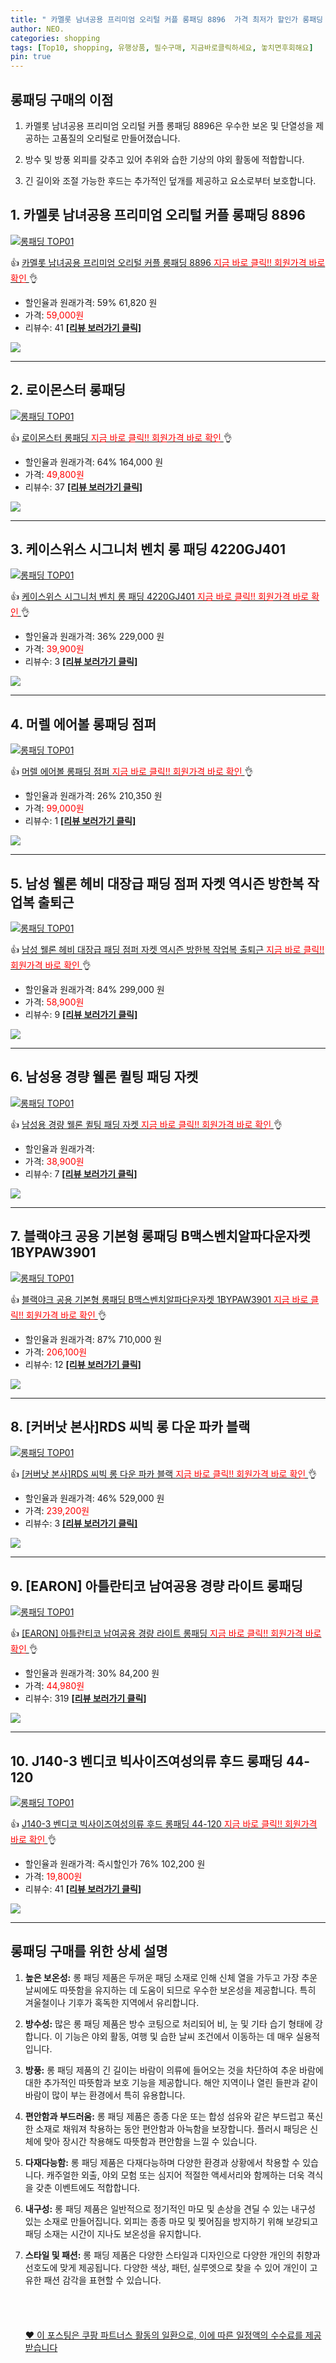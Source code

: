 ```yaml
---
title: " 카멜롯 남녀공용 프리미엄 오리털 커플 롱패딩 8896  가격 최저가 할인가 롱패딩 최저가 추천 제품 비교"
author: NEO.
categories: shopping
tags: [Top10, shopping, 유행상품, 필수구매, 지금바로클릭하세요, 놓치면후회해요]
pin: true
---
```

## 롱패딩 구매의 이점
1. 카멜롯 남녀공용 프리미엄 오리털 커플 롱패딩 8896은 우수한 보온 및 단열성을 제공하는 고품질의 오리털로 만들어졌습니다.

2. 방수 및 방풍 외피를 갖추고 있어 추위와 습한 기상의 야외 활동에 적합합니다.

3. 긴 길이와 조절 가능한 후드는 추가적인 덮개를 제공하고 요소로부터 보호합니다.

   

## 1.  카멜롯 남녀공용 프리미엄 오리털 커플 롱패딩 8896 

[![롱패딩 TOP01](https://thumbnail8.coupangcdn.com/thumbnails/remote/490x490ex/image/vendor_inventory/d01a/e557704ac5f180dc092c49a7f086745176792c1731ed4f36412d76618f21.jpg)](https://link.coupang.com/re/AFFSDP?lptag=AF3617701&subid=GithubCoopas&pageKey=7623501303&traceid=V0-153&itemId=20216991857&vendorItemId=85969750883)


👍 [ 카멜롯 남녀공용 프리미엄 오리털 커플 롱패딩 8896  <font color=red> 지금 바로 클릭!! 회원가격 바로 확인 </font> ](https://link.coupang.com/re/AFFSDP?lptag=AF3617701&subid=GithubCoopas&pageKey=7623501303&traceid=V0-153&itemId=20216991857&vendorItemId=85969750883) 👌 


- 할인율과 원래가격: 59%  61,820   원
- 가격: <span style='color:red'>59,000원</span>
- 리뷰수: 41  [**[리뷰 보러가기 클릭]**](https://link.coupang.com/re/AFFSDP?lptag=AF3617701&subid=GithubCoopas&pageKey=7623501303&traceid=V0-153&itemId=20216991857&vendorItemId=85969750883)

[![](/discount_price.png)](https://link.coupang.com/re/AFFSDP?lptag=AF3617701&subid=GithubCoopas&pageKey=7623501303&traceid=V0-153&itemId=20216991857&vendorItemId=85969750883)

---


   

## 2.  로이몬스터 롱패딩 

[![롱패딩 TOP01](https://thumbnail6.coupangcdn.com/thumbnails/remote/490x490ex/image/vendor_inventory/0065/33d3915bbfb071b01de0f60d4771e1324d8bd15a63d1a54a5aecec7fdd02.jpg)](https://link.coupang.com/re/AFFSDP?lptag=AF3617701&subid=GithubCoopas&pageKey=6944747380&traceid=V0-153&itemId=16852678782&vendorItemId=84033776654)


👍 [ 로이몬스터 롱패딩  <font color=red> 지금 바로 클릭!! 회원가격 바로 확인 </font> ](https://link.coupang.com/re/AFFSDP?lptag=AF3617701&subid=GithubCoopas&pageKey=6944747380&traceid=V0-153&itemId=16852678782&vendorItemId=84033776654) 👌 


- 할인율과 원래가격: 64%  164,000   원
- 가격: <span style='color:red'>49,800원</span>
- 리뷰수: 37  [**[리뷰 보러가기 클릭]**](https://link.coupang.com/re/AFFSDP?lptag=AF3617701&subid=GithubCoopas&pageKey=6944747380&traceid=V0-153&itemId=16852678782&vendorItemId=84033776654)

[![](/discount_price.png)](https://link.coupang.com/re/AFFSDP?lptag=AF3617701&subid=GithubCoopas&pageKey=6944747380&traceid=V0-153&itemId=16852678782&vendorItemId=84033776654)

---


   

## 3.  케이스위스 시그니처 벤치 롱 패딩 4220GJ401 

[![롱패딩 TOP01](https://thumbnail8.coupangcdn.com/thumbnails/remote/490x490ex/image/retail/images/357184158020524-04e7b22c-716f-40e1-803e-91af7a200095.jpg)](https://link.coupang.com/re/AFFSDP?lptag=AF3617701&subid=GithubCoopas&pageKey=7650298909&traceid=V0-153&itemId=20353728788&vendorItemId=87438125867)


👍 [ 케이스위스 시그니처 벤치 롱 패딩 4220GJ401  <font color=red> 지금 바로 클릭!! 회원가격 바로 확인 </font> ](https://link.coupang.com/re/AFFSDP?lptag=AF3617701&subid=GithubCoopas&pageKey=7650298909&traceid=V0-153&itemId=20353728788&vendorItemId=87438125867) 👌 


- 할인율과 원래가격: 36%  229,000   원
- 가격: <span style='color:red'>39,900원</span>
- 리뷰수: 3  [**[리뷰 보러가기 클릭]**](https://link.coupang.com/re/AFFSDP?lptag=AF3617701&subid=GithubCoopas&pageKey=7650298909&traceid=V0-153&itemId=20353728788&vendorItemId=87438125867)

[![](/discount_price.png)](https://link.coupang.com/re/AFFSDP?lptag=AF3617701&subid=GithubCoopas&pageKey=7650298909&traceid=V0-153&itemId=20353728788&vendorItemId=87438125867)

---


   

## 4.  머렐 에어볼 롱패딩 점퍼 

[![롱패딩 TOP01](https://thumbnail10.coupangcdn.com/thumbnails/remote/490x490ex/image/rs_quotation_api/t54w9bf9/5f0f01a73aef4997b4d63f4f519d2b2d.jpg)](https://link.coupang.com/re/AFFSDP?lptag=AF3617701&subid=GithubCoopas&pageKey=6612354353&traceid=V0-153&itemId=14999558688&vendorItemId=87029905630)


👍 [ 머렐 에어볼 롱패딩 점퍼  <font color=red> 지금 바로 클릭!! 회원가격 바로 확인 </font> ](https://link.coupang.com/re/AFFSDP?lptag=AF3617701&subid=GithubCoopas&pageKey=6612354353&traceid=V0-153&itemId=14999558688&vendorItemId=87029905630) 👌 


- 할인율과 원래가격: 26%  210,350   원
- 가격: <span style='color:red'>99,000원</span>
- 리뷰수: 1  [**[리뷰 보러가기 클릭]**](https://link.coupang.com/re/AFFSDP?lptag=AF3617701&subid=GithubCoopas&pageKey=6612354353&traceid=V0-153&itemId=14999558688&vendorItemId=87029905630)

[![](/discount_price.png)](https://link.coupang.com/re/AFFSDP?lptag=AF3617701&subid=GithubCoopas&pageKey=6612354353&traceid=V0-153&itemId=14999558688&vendorItemId=87029905630)

---


   

## 5.  남성 웰론 헤비 대장급 패딩 점퍼 자켓 역시즌 방한복 작업복 출퇴근 

[![롱패딩 TOP01](https://thumbnail6.coupangcdn.com/thumbnails/remote/490x490ex/image/vendor_inventory/69d6/70760925d58fd38c72f6e633eff481c36fd1e6ab16a275ecc953ca19640d.jpg)](https://link.coupang.com/re/AFFSDP?lptag=AF3617701&subid=GithubCoopas&pageKey=7677781111&traceid=V0-153&itemId=20499223881&vendorItemId=87577492230)


👍 [ 남성 웰론 헤비 대장급 패딩 점퍼 자켓 역시즌 방한복 작업복 출퇴근  <font color=red> 지금 바로 클릭!! 회원가격 바로 확인 </font> ](https://link.coupang.com/re/AFFSDP?lptag=AF3617701&subid=GithubCoopas&pageKey=7677781111&traceid=V0-153&itemId=20499223881&vendorItemId=87577492230) 👌 


- 할인율과 원래가격: 84%  299,000   원
- 가격: <span style='color:red'>58,900원</span>
- 리뷰수: 9  [**[리뷰 보러가기 클릭]**](https://link.coupang.com/re/AFFSDP?lptag=AF3617701&subid=GithubCoopas&pageKey=7677781111&traceid=V0-153&itemId=20499223881&vendorItemId=87577492230)

[![](/discount_price.png)](https://link.coupang.com/re/AFFSDP?lptag=AF3617701&subid=GithubCoopas&pageKey=7677781111&traceid=V0-153&itemId=20499223881&vendorItemId=87577492230)

---


   

## 6.  남성용 경량 웰론 퀼팅 패딩 자켓 

[![롱패딩 TOP01](https://thumbnail8.coupangcdn.com/thumbnails/remote/490x490ex/image/vendor_inventory/68ca/8a8bd4b0a429e0dffed63de7cb13704348598a8b484c95931d661ea8272f.jpg)](https://link.coupang.com/re/AFFSDP?lptag=AF3617701&subid=GithubCoopas&pageKey=7634511941&traceid=V0-153&itemId=20270012090&vendorItemId=87487822956)


👍 [ 남성용 경량 웰론 퀼팅 패딩 자켓  <font color=red> 지금 바로 클릭!! 회원가격 바로 확인 </font> ](https://link.coupang.com/re/AFFSDP?lptag=AF3617701&subid=GithubCoopas&pageKey=7634511941&traceid=V0-153&itemId=20270012090&vendorItemId=87487822956) 👌 


- 할인율과 원래가격: 
- 가격: <span style='color:red'>38,900원</span>
- 리뷰수: 7  [**[리뷰 보러가기 클릭]**](https://link.coupang.com/re/AFFSDP?lptag=AF3617701&subid=GithubCoopas&pageKey=7634511941&traceid=V0-153&itemId=20270012090&vendorItemId=87487822956)

[![](/discount_price.png)](https://link.coupang.com/re/AFFSDP?lptag=AF3617701&subid=GithubCoopas&pageKey=7634511941&traceid=V0-153&itemId=20270012090&vendorItemId=87487822956)

---


   

## 7.  블랙야크 공용 기본형 롱패딩 B맥스벤치알파다운자켓 1BYPAW3901 

[![롱패딩 TOP01](https://thumbnail10.coupangcdn.com/thumbnails/remote/490x490ex/image/vendor_inventory/8bbe/7be26798d944bc9defd53824afa58b302d6cf6d8f2893d31b26521dff5fa.jpg)](https://link.coupang.com/re/AFFSDP?lptag=AF3617701&subid=GithubCoopas&pageKey=7593060864&traceid=V0-153&itemId=20068711817&vendorItemId=87245873435)


👍 [ 블랙야크 공용 기본형 롱패딩 B맥스벤치알파다운자켓 1BYPAW3901  <font color=red> 지금 바로 클릭!! 회원가격 바로 확인 </font> ](https://link.coupang.com/re/AFFSDP?lptag=AF3617701&subid=GithubCoopas&pageKey=7593060864&traceid=V0-153&itemId=20068711817&vendorItemId=87245873435) 👌 


- 할인율과 원래가격: 87%  710,000   원
- 가격: <span style='color:red'>206,100원</span>
- 리뷰수: 12  [**[리뷰 보러가기 클릭]**](https://link.coupang.com/re/AFFSDP?lptag=AF3617701&subid=GithubCoopas&pageKey=7593060864&traceid=V0-153&itemId=20068711817&vendorItemId=87245873435)

[![](/discount_price.png)](https://link.coupang.com/re/AFFSDP?lptag=AF3617701&subid=GithubCoopas&pageKey=7593060864&traceid=V0-153&itemId=20068711817&vendorItemId=87245873435)

---


   

## 8.  [커버낫 본사]RDS 씨빅 롱 다운 파카 블랙 

[![롱패딩 TOP01](https://thumbnail9.coupangcdn.com/thumbnails/remote/490x490ex/image/vendor_inventory/ba35/87c49ab83fa30425cf79b6b0802d0d97a6312ccac48b250351c919371238.jpg)](https://link.coupang.com/re/AFFSDP?lptag=AF3617701&subid=GithubCoopas&pageKey=7706710104&traceid=V0-153&itemId=20647718198&vendorItemId=87722161805)


👍 [ [커버낫 본사]RDS 씨빅 롱 다운 파카 블랙  <font color=red> 지금 바로 클릭!! 회원가격 바로 확인 </font> ](https://link.coupang.com/re/AFFSDP?lptag=AF3617701&subid=GithubCoopas&pageKey=7706710104&traceid=V0-153&itemId=20647718198&vendorItemId=87722161805) 👌 


- 할인율과 원래가격: 46%  529,000   원
- 가격: <span style='color:red'>239,200원</span>
- 리뷰수: 3  [**[리뷰 보러가기 클릭]**](https://link.coupang.com/re/AFFSDP?lptag=AF3617701&subid=GithubCoopas&pageKey=7706710104&traceid=V0-153&itemId=20647718198&vendorItemId=87722161805)

[![](/discount_price.png)](https://link.coupang.com/re/AFFSDP?lptag=AF3617701&subid=GithubCoopas&pageKey=7706710104&traceid=V0-153&itemId=20647718198&vendorItemId=87722161805)

---


   

## 9.  [EARON] 아틀란티코 남여공용 경량 라이트 롱패딩 

[![롱패딩 TOP01](https://thumbnail7.coupangcdn.com/thumbnails/remote/490x490ex/image/vendor_inventory/dfc4/026b86ddac52fa262ee1c5bf49c566b09e7b50a91b255f1b162581fae36f.jpg)](https://link.coupang.com/re/AFFSDP?lptag=AF3617701&subid=GithubCoopas&pageKey=7488542740&traceid=V0-153&itemId=19576956056&vendorItemId=86684962197)


👍 [ [EARON] 아틀란티코 남여공용 경량 라이트 롱패딩  <font color=red> 지금 바로 클릭!! 회원가격 바로 확인 </font> ](https://link.coupang.com/re/AFFSDP?lptag=AF3617701&subid=GithubCoopas&pageKey=7488542740&traceid=V0-153&itemId=19576956056&vendorItemId=86684962197) 👌 


- 할인율과 원래가격: 30%  84,200   원
- 가격: <span style='color:red'>44,980원</span>
- 리뷰수: 319  [**[리뷰 보러가기 클릭]**](https://link.coupang.com/re/AFFSDP?lptag=AF3617701&subid=GithubCoopas&pageKey=7488542740&traceid=V0-153&itemId=19576956056&vendorItemId=86684962197)

[![](/discount_price.png)](https://link.coupang.com/re/AFFSDP?lptag=AF3617701&subid=GithubCoopas&pageKey=7488542740&traceid=V0-153&itemId=19576956056&vendorItemId=86684962197)

---


   

## 10.  J140-3 벤디코 빅사이즈여성의류 후드 롱패딩 44-120 

[![롱패딩 TOP01](https://thumbnail8.coupangcdn.com/thumbnails/remote/490x490ex/image/vendor_inventory/918f/bc28c83c8a1b0bf72b00e4eaaa4d728620c7edd0f54fcfef53c7a480726d.jpg)](https://link.coupang.com/re/AFFSDP?lptag=AF3617701&subid=GithubCoopas&pageKey=7711567336&traceid=V0-153&itemId=20672850504&vendorItemId=87750821947)


👍 [ J140-3 벤디코 빅사이즈여성의류 후드 롱패딩 44-120  <font color=red> 지금 바로 클릭!! 회원가격 바로 확인 </font> ](https://link.coupang.com/re/AFFSDP?lptag=AF3617701&subid=GithubCoopas&pageKey=7711567336&traceid=V0-153&itemId=20672850504&vendorItemId=87750821947) 👌 


- 할인율과 원래가격: 즉시할인가 76%  102,200   원
- 가격: <span style='color:red'>19,800원</span>
- 리뷰수: 41  [**[리뷰 보러가기 클릭]**](https://link.coupang.com/re/AFFSDP?lptag=AF3617701&subid=GithubCoopas&pageKey=7711567336&traceid=V0-153&itemId=20672850504&vendorItemId=87750821947)

[![](/discount_price.png)](https://link.coupang.com/re/AFFSDP?lptag=AF3617701&subid=GithubCoopas&pageKey=7711567336&traceid=V0-153&itemId=20672850504&vendorItemId=87750821947)

---
## 롱패딩 구매를 위한 상세 설명
1. **높은 보온성:** 롱 패딩 제품은 두꺼운 패딩 소재로 인해 신체 열을 가두고 가장 추운 날씨에도 따뜻함을 유지하는 데 도움이 되므로 우수한 보온성을 제공합니다. 특히 겨울철이나 기후가 혹독한 지역에서 유리합니다.

2. **방수성:** 많은 롱 패딩 제품은 방수 코팅으로 처리되어 비, 눈 및 기타 습기 형태에 강합니다. 이 기능은 야외 활동, 여행 및 습한 날씨 조건에서 이동하는 데 매우 실용적입니다.

3. **방풍:** 롱 패딩 제품의 긴 길이는 바람이 의류에 들어오는 것을 차단하여 추운 바람에 대한 추가적인 따뜻함과 보호 기능을 제공합니다. 해안 지역이나 열린 들판과 같이 바람이 많이 부는 환경에서 특히 유용합니다.

4. **편안함과 부드러움:** 롱 패딩 제품은 종종 다운 또는 합성 섬유와 같은 부드럽고 푹신한 소재로 채워져 착용하는 동안 편안함과 아늑함을 보장합니다. 플러시 패딩은 신체에 맞아 장시간 착용해도 따뜻함과 편안함을 느낄 수 있습니다.

5. **다재다능함:** 롱 패딩 제품은 다재다능하며 다양한 환경과 상황에서 착용할 수 있습니다. 캐주얼한 외출, 야외 모험 또는 심지어 적절한 액세서리와 함께하는 더욱 격식을 갖춘 이벤트에도 적합합니다.

6. **내구성:** 롱 패딩 제품은 일반적으로 정기적인 마모 및 손상을 견딜 수 있는 내구성 있는 소재로 만들어집니다. 외피는 종종 마모 및 찢어짐을 방지하기 위해 보강되고 패딩 소재는 시간이 지나도 보온성을 유지합니다.

7. **스타일 및 패션:** 롱 패딩 제품은 다양한 스타일과 디자인으로 다양한 개인의 취향과 선호도에 맞게 제공됩니다. 다양한 색상, 패턴, 실루엣으로 찾을 수 있어 개인이 고유한 패션 감각을 표현할 수 있습니다.<br><br><br><br><br> [ ❤  이 포스팅은 쿠팡 파트너스 활동의 일환으로, 이에 따른 일정액의 수수료를 제공받습니다](https://link.coupang.com/a/bcEFyh)